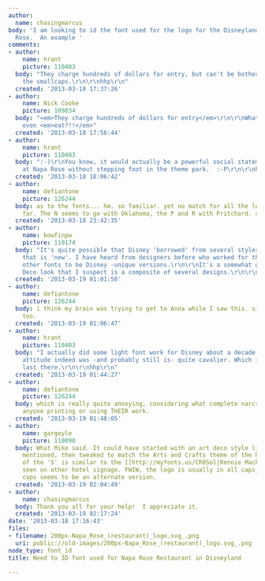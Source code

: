 ```yaml
---
author:
  name: chasingmarcus
body: 'I am looking to id the font used for the logo for the Disneyland Restaurant-Napa
  Rose.  An example '
comments:
- author:
    name: hrant
    picture: 110403
  body: "They charge hundreds of dollars for entry, but can't be bothered to balance
    the smallcaps.\r\n\r\nhhp\r\n"
  created: '2013-03-18 17:37:26'
- author:
    name: Nick Cooke
    picture: 109834
  body: "<em>They charge hundreds of dollars for entry</em>\r\n\r\nWhat, before you
    even <em>eat?!!</em>"
  created: '2013-03-18 17:56:44'
- author:
    name: hrant
    picture: 110403
  body: ":-)\r\nYou know, it would actually be a powerful social statement to eat
    at Napa Rose without stepping foot in the theme park.  :-P\r\n\r\nhttp://www.theonion.com/articles/disney-family-vacation-ruined-by-walt-disney-compa,1532/\r\n\r\nhhp\r\n"
  created: '2013-03-18 18:06:42'
- author:
    name: defiantone
    picture: 126244
  body: as to the fonts... hm. so familiar. yet no match for all the letters thus
    far. The N seems to go with Oklahoma, the P and R with Pritchard. still looking....
  created: '2013-03-18 23:42:35'
- author:
    name: bowfinpw
    picture: 110174
  body: "It's quite possible that Disney 'borrowed' from several styles to make something
    that is 'new'. I have heard from designers before who worked for them adapting
    other fonts to be Disney -unique versions.\r\n\r\nIt's a somewhat generic Art
    Deco look that I suspect is a composite of several designs.\r\n\r\n- Mike Yanega"
  created: '2013-03-19 01:01:58'
- author:
    name: defiantone
    picture: 126244
  body: i think my brain was trying to get to Anna while I saw this. similarity there
    too.
  created: '2013-03-19 01:06:47'
- author:
    name: hrant
    picture: 110403
  body: "I actually did some light font work for Disney about a decade ago. Their
    attitude indeed was -and probably still is- quite cavalier. Which is why I didn't
    last there.\r\n\r\nhhp\r\n"
  created: '2013-03-19 01:44:27'
- author:
    name: defiantone
    picture: 126244
  body: which is really quite annoying, considering what complete narcs they are about
    anyone printing or using THEIR work.
  created: '2013-03-19 01:48:05'
- author:
    name: gargoyle
    picture: 110090
  body: What Mike said. It could have started with an art deco style like those Jodie
    mentioned, then tweaked to match the Arts and Crafts theme of the hotel. The shape
    of the 'S' is similar to the [[http://myfonts.us/CR0Sol|Rennie Mackintosh]] type
    seen on other hotel signage. FWIW, the logo is usually in all caps, the faux small
    caps seems to be an alternate version.
  created: '2013-03-19 02:04:49'
- author:
    name: chasingmarcus
  body: Thank you all for your help!  I appreciate it.
  created: '2013-03-19 02:17:24'
date: '2013-03-18 17:16:43'
files:
- filename: 200px-Napa_Rose_(restaurant)_logo.svg_.png
  uri: public://old-images/200px-Napa_Rose_(restaurant)_logo.svg_.png
node_type: font_id
title: Need to ID font used for Napa Rose Restaurant in Disneyland

---
```

